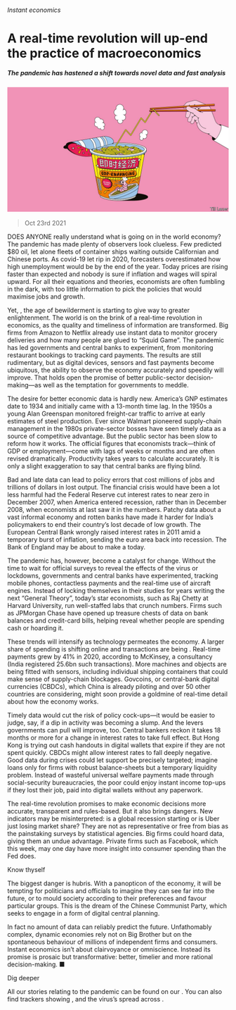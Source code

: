 ###### Instant economics

# A real-time revolution will up-end the practice of macroeconomics 

##### The pandemic has hastened a shift towards novel data and fast analysis 

![image](images/20211023_LDD001.jpg) 

> Oct 23rd 2021 

DOES ANYONE really understand what is going on in the world economy? The pandemic has made plenty of observers look clueless. Few predicted $80 oil, let alone fleets of container ships waiting outside Californian and Chinese ports. As covid-19 let rip in 2020, forecasters overestimated how high unemployment would be by the end of the year. Today prices are rising faster than expected and nobody is sure if inflation and wages will spiral upward. For all their equations and theories, economists are often fumbling in the dark, with too little information to pick the policies that would maximise jobs and growth.

Yet, , the age of bewilderment is starting to give way to greater enlightenment. The world is on the brink of a real-time revolution in economics, as the quality and timeliness of information are transformed. Big firms from Amazon to Netflix already use instant data to monitor grocery deliveries and how many people are glued to “Squid Game”. The pandemic has led governments and central banks to experiment, from monitoring restaurant bookings to tracking card payments. The results are still rudimentary, but as digital devices, sensors and fast payments become ubiquitous, the ability to observe the economy accurately and speedily will improve. That holds open the promise of better public-sector decision-making—as well as the temptation for governments to meddle.


The desire for better economic data is hardly new. America’s GNP estimates date to 1934 and initially came with a 13-month time lag. In the 1950s a young Alan Greenspan monitored freight-car traffic to arrive at early estimates of steel production. Ever since Walmart pioneered supply-chain management in the 1980s private-sector bosses have seen timely data as a source of competitive advantage. But the public sector has been slow to reform how it works. The official figures that economists track—think of GDP or employment—come with lags of weeks or months and are often revised dramatically. Productivity takes years to calculate accurately. It is only a slight exaggeration to say that central banks are flying blind.

Bad and late data can lead to policy errors that cost millions of jobs and trillions of dollars in lost output. The financial crisis would have been a lot less harmful had the Federal Reserve cut interest rates to near zero in December 2007, when America entered recession, rather than in December 2008, when economists at last saw it in the numbers. Patchy data about a vast informal economy and rotten banks have made it harder for India’s policymakers to end their country’s lost decade of low growth. The European Central Bank wrongly raised interest rates in 2011 amid a temporary burst of inflation, sending the euro area back into recession. The Bank of England may be about to make a  today.

The pandemic has, however, become a catalyst for change. Without the time to wait for official surveys to reveal the effects of the virus or lockdowns, governments and central banks have experimented, tracking mobile phones, contactless payments and the real-time use of aircraft engines. Instead of locking themselves in their studies for years writing the next “General Theory”, today’s star economists, such as Raj Chetty at Harvard University, run well-staffed labs that crunch numbers. Firms such as JPMorgan Chase have opened up treasure chests of data on bank balances and credit-card bills, helping reveal whether people are spending cash or hoarding it.

These trends will intensify as technology permeates the economy. A larger share of spending is shifting online and transactions are being . Real-time payments grew by 41% in 2020, according to McKinsey, a consultancy (India registered 25.6bn such transactions). More machines and objects are being fitted with sensors, including individual shipping containers that could make sense of supply-chain blockages. Govcoins, or central-bank digital currencies (CBDCs), which China is already piloting and over 50 other countries are considering, might soon provide a goldmine of real-time detail about how the economy works.

Timely data would cut the risk of policy cock-ups—it would be easier to judge, say, if a dip in activity was becoming a slump. And the levers governments can pull will improve, too. Central bankers reckon it takes 18 months or more for a change in interest rates to take full effect. But Hong Kong is trying out cash handouts in digital wallets that expire if they are not spent quickly. CBDCs might allow interest rates to fall deeply negative. Good data during crises could let support be precisely targeted; imagine loans only for firms with robust balance-sheets but a temporary liquidity problem. Instead of wasteful universal welfare payments made through social-security bureaucracies, the poor could enjoy instant income top-ups if they lost their job, paid into digital wallets without any paperwork.

The real-time revolution promises to make economic decisions more accurate, transparent and rules-based. But it also brings dangers. New indicators may be misinterpreted: is a global recession starting or is Uber just losing market share? They are not as representative or free from bias as the painstaking surveys by statistical agencies. Big firms could hoard data, giving them an undue advantage. Private firms such as Facebook, which  this week, may one day have more insight into consumer spending than the Fed does.

Know thyself

The biggest danger is hubris. With a panopticon of the economy, it will be tempting for politicians and officials to imagine they can see far into the future, or to mould society according to their preferences and favour particular groups. This is the dream of the Chinese Communist Party, which seeks to engage in a form of digital central planning.

In fact no amount of data can reliably predict the future. Unfathomably complex, dynamic economies rely not on Big Brother but on the spontaneous behaviour of millions of independent firms and consumers. Instant economics isn’t about clairvoyance or omniscience. Instead its promise is prosaic but transformative: better, timelier and more rational decision-making. ■

Dig deeper

All our stories relating to the pandemic can be found on our . You can also find trackers showing ,  and the virus’s spread across .

